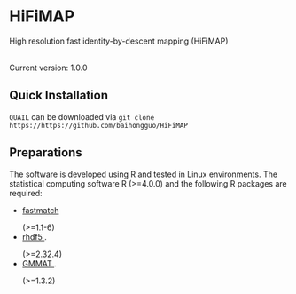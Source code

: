 # HiFiMAP
High resolution fast identity-by-descent mapping (HiFiMAP)

<br />
Current version: 1.0.0

## Quick Installation 

`QUAIL` can be downloaded via `git clone https://https://github.com/baihongguo/HiFiMAP`

## Preparations
The software is developed using R and tested in Linux environments. The statistical computing software R (>=4.0.0) and the following R packages are required:
 * <a href="https://www.medrxiv.org/content/10.1101/2024.12.06.24318618v1">fastmatch </a></li></p>  (>=1.1-6)
 * <a href="https://www.medrxiv.org/content/10.1101/2024.12.06.24318618v1">rhdf5 </a>.</li></p> (>=2.32.4)
 * <a href="https://www.medrxiv.org/content/10.1101/2024.12.06.24318618v1">GMMAT </a>.</li></p> (>=1.3.2)
